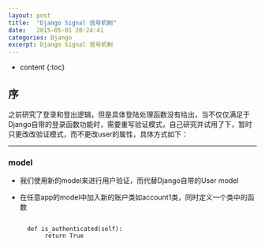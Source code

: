 ```yaml
---
layout: post
title:  "Django Signal 信号机制"
date:   2015-05-01 20:24:41
categories: Django
excerpt: Django Signal 信号机制
---
```


* content
{:toc}


## 序

之前研究了登录和登出逻辑，但是具体登陆处理函数没有给出，当不仅仅满足于Django自带的登录函数功能时，需要重写验证模式，自己研究并试用了下，暂时只更改改验证模式，而不更改user的属性，具体方式如下：

---

### model

* 我们使用新的model来进行用户验证，而代替Django自带的User model

* 在任意app的model中加入新的账户类如account1类，同时定义一个类中的函数

    <pre><code>
    def is_authenticated(self):
         return True
     </code></pre>
